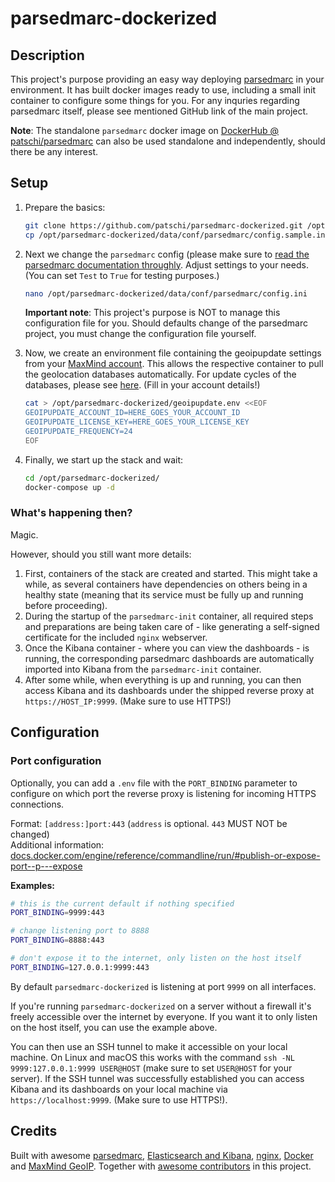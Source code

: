 # parsedmarc-dockerized

## Description

This project's purpose providing an easy way deploying [parsedmarc](https://github.com/domainaware/parsedmarc) in your environment. It has built docker images ready to use, including a small init container to configure some things for you. For any inquries regarding parsedmarc itself, please see mentioned GitHub link of the main project.

**Note**: The standalone `parsedmarc` docker image on [DockerHub @ patschi/parsedmarc](https://hub.docker.com/r/patschi/parsedmarc) can also be used standalone and independently, should there be any interest.

## Setup

1. Prepare the basics:

    ```bash
    git clone https://github.com/patschi/parsedmarc-dockerized.git /opt/parsedmarc-dockerized/
    cp /opt/parsedmarc-dockerized/data/conf/parsedmarc/config.sample.ini /opt/parsedmarc-dockerized/data/conf/parsedmarc/config.ini
    ```

2. Next we change the `parsedmarc` config (please make sure to [read the parsedmarc documentation throughly](https://domainaware.github.io/parsedmarc/#configuration-file). Adjust settings to your needs. (You can set `Test` to `True` for testing purposes.)

    ```bash
    nano /opt/parsedmarc-dockerized/data/conf/parsedmarc/config.ini
    ```

    **Important note**: This project's purpose is NOT to manage this configuration file for you. Should defaults change of the parsedmarc project, you must change the configuration file yourself.

3. Now, we create an environment file containing the geoipupdate settings from your [MaxMind account](https://www.maxmind.com/en/account/). This allows the respective container to pull the geolocation databases automatically. For update cycles of the databases, please see [here](https://support.maxmind.com/geoip-faq/geoip2-and-geoip-legacy-database-updates/how-often-are-the-geoip2-and-geoip-legacy-databases-updated/). (Fill in your account details!)

    ```bash
    cat > /opt/parsedmarc-dockerized/geoipupdate.env <<EOF
    GEOIPUPDATE_ACCOUNT_ID=HERE_GOES_YOUR_ACCOUNT_ID
    GEOIPUPDATE_LICENSE_KEY=HERE_GOES_YOUR_LICENSE_KEY
    GEOIPUPDATE_FREQUENCY=24
    EOF
    ```

4. Finally, we start up the stack and wait:

    ```bash
    cd /opt/parsedmarc-dockerized/
    docker-compose up -d
    ```

### What's happening then?

Magic.

However, should you still want more details:

1. First, containers of the stack are created and started. This might take a while, as several containers have dependencies on others being in a healthy state (meaning that its service must be fully up and running before proceeding).
2. During the startup of the `parsedmarc-init` container, all required steps and preparations are being taken care of - like generating a self-signed certificate for the included `nginx` webserver.
3. Once the Kibana container - where you can view the dashboards - is running, the corresponding parsedmarc dashboards are automatically imported into Kibana from the `parsedmarc-init` container.
4. After some while, when everything is up and running, you can then access Kibana and its dashboards under the shipped reverse proxy at `https://HOST_IP:9999`. (Make sure to use HTTPS!)

## Configuration

### Port configuration

Optionally, you can add a `.env` file with the `PORT_BINDING` parameter to configure on which port the reverse proxy is listening for incoming HTTPS connections.

Format: `[address:]port:443` (`address` is optional. `443` MUST NOT be changed)  
Additional information: [docs.docker.com/engine/reference/commandline/run/#publish-or-expose-port--p---expose](https://docs.docker.com/engine/reference/commandline/run/#publish-or-expose-port--p---expose)

**Examples:**

```bash
# this is the current default if nothing specified
PORT_BINDING=9999:443

# change listening port to 8888
PORT_BINDING=8888:443

# don't expose it to the internet, only listen on the host itself
PORT_BINDING=127.0.0.1:9999:443
```

By default `parsedmarc-dockerized` is listening at port `9999` on all interfaces.

If you're running `parsedmarc-dockerized` on a server without a firewall it's freely accessible over the internet by everyone. If you want it to only listen on the host itself, you can use the example above.

You can then use an SSH tunnel to make it accessible on your local machine. On Linux and macOS this works with the command `ssh -NL 9999:127.0.0.1:9999 USER@HOST` (make sure to set `USER@HOST` for your server). If the SSH tunnel was successfully established you can access Kibana and its dashboards on your local machine via `https://localhost:9999`. (Make sure to use HTTPS!).

## Credits

Built with awesome [parsedmarc](https://github.com/domainaware/parsedmarc), [Elasticsearch and Kibana](https://www.elastic.co/), [nginx](https://nginx.org), [Docker](https://docker.com) and [MaxMind GeoIP](https://dev.maxmind.com/geoip/geoip2/geolite2/). Together with [awesome contributors](https://github.com/patschi/parsedmarc-dockerized/graphs/contributors) in this project.
